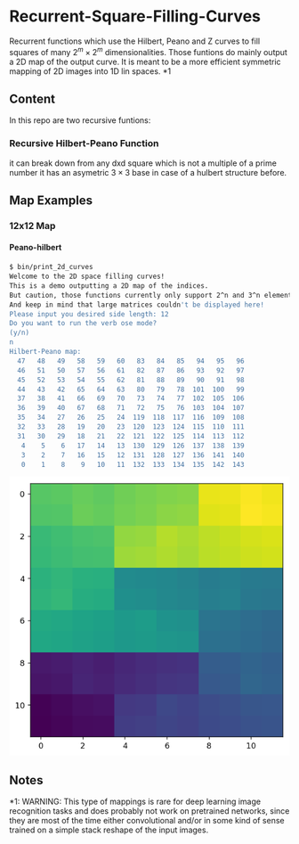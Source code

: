 # Recurrent-Square-Filling-Curves
Recurrent functions which use the Hilbert, Peano and Z curves to fill squares of many $2^m \times 2^m$ dimensionalities. Those funtions do mainly output a 2D map of the output curve. It is meant to be a more efficient symmetric mapping of 2D images into 1D lin spaces. *1

## Content
In this repo are two recursive funtions:

### Recursive Hilbert-Peano Function
 
it can break down from any dxd square which is not a multiple of a prime number
it has an asymetric $3 \times 3$ base in case of a hulbert structure before.

## Map Examples

### 12x12 Map


#### Peano-hilbert
```bash
$ bin/print_2d_curves
Welcome to the 2D space filling curves!
This is a demo outputting a 2D map of the indices.
But caution, those functions currently only support 2^n and 3^n elements sqare areas!
And keep in mind that large matrices couldn't be displayed here!
Please input you desired side length: 12
Do you want to run the verb ose mode?
(y/n)
n
Hilbert-Peano map:
  47   48   49   58   59   60   83   84   85   94   95   96
  46   51   50   57   56   61   82   87   86   93   92   97
  45   52   53   54   55   62   81   88   89   90   91   98
  44   43   42   65   64   63   80   79   78  101  100   99
  37   38   41   66   69   70   73   74   77  102  105  106
  36   39   40   67   68   71   72   75   76  103  104  107
  35   34   27   26   25   24  119  118  117  116  109  108
  32   33   28   19   20   23  120  123  124  115  110  111
  31   30   29   18   21   22  121  122  125  114  113  112
   4    5    6   17   14   13  130  129  126  137  138  139
   3    2    7   16   15   12  131  128  127  136  141  140
   0    1    8    9   10   11  132  133  134  135  142  143
```

![alt text](https://github.com/markusMM/Recurrent-Square-Filling-Curves/raw/master/plot/12x12_PeanoHilbert.png "12x12 Hilbert-Peano")


## Notes
*1: WARNING: This type of mappings is rare for deep learning image recognition tasks and does probably not work on pretrained networks, since they are most of the time either convolutional and/or in some kind of sense trained on a simple stack reshape of the input images.
